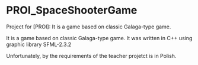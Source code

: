 # PROI_SpaceShooterGame
Project for [PROI]: It is a game based on classic Galaga-type game.

It is a game based on classic Galaga-type game. It was  written in C++ using graphic library SFML-2.3.2

Unfortunately, by the requirements of the teacher projetct is in Polish.
